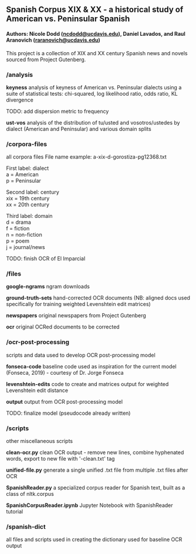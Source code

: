 ## Spanish Corpus XIX & XX - a historical study of American vs. Peninsular Spanish
#### Authors: Nicole Dodd (ncdodd@ucdavis.edu), Daniel Lavados, and Raul Aranovich (raranovich@ucdavis.edu)

This project is a collection of XIX and XX century Spanish news and novels sourced from Project Gutenberg.

### /analysis
**keyness**
analysis of keyness of American vs. Peninsular dialects using a suite of statistical tests: chi-squared,
log likelihood ratio, odds ratio, KL divergence

TODO: add dispersion metric to frequency

**ust-vos**
analysis of the distribution of tu/usted and vosotros/ustedes by dialect (American and Peninsular) and
various domain splits


### /corpora-files
all corpora files
File name example: a-xix-d-gorostiza-pg12368.txt

First label: dialect<br>
a = American<br>
p = Peninsular

Second label: century<br>
xix = 19th century<br>
xx = 20th century

Third label: domain<br>
d = drama<br>
f = fiction<br>
n = non-fiction<br>
p = poem<br>
j = journal/news

TODO: finish OCR of El Imparcial


### /files

**google-ngrams**
ngram downloads

**ground-truth-sets**
hand-corrected OCR documents
(NB: aligned docs used specifically for training weighted Levenshtein edit matrices)

**newspapers**
original newspapers from Project Gutenberg

**ocr**
original OCRed documents to be corrected


### /ocr-post-processing
scripts and data used to develop OCR post-processing model

**fonseca-code**
baseline code used as inspiration for the current model (Fonseca, 2019) - courtesy of Dr. Jorge Fonseca

**levenshtein-edits**
code to create and matrices output for weighted Levenshtein edit distance

**output**
output from OCR post-processing model

TODO: finalize model (pseudocode already written)


### /scripts
other miscellaneous scripts

**clean-ocr.py**
clean OCR output - remove new lines, combine hyphenated words, export to new file with '-clean.txt' tag

**unified-file.py**
generate a single unified .txt file from multiple .txt files after OCR

**SpanishReader.py**
a specialized corpus reader for Spanish text, built as a class of nltk.corpus

**SpanishCorpusReader.ipynb**
Jupyter Notebook with SpanishReader tutorial

### /spanish-dict
all files and scripts used in creating the dictionary used for baseline OCR output

